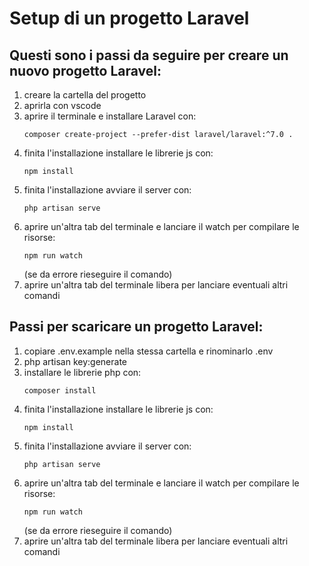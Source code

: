# Setup di un progetto Laravel
## Questi sono i passi da seguire per creare un nuovo progetto Laravel:
1. creare la cartella del progetto
1. aprirla con vscode
1. aprire il terminale e installare Laravel con:
    ```
	composer create-project --prefer-dist laravel/laravel:^7.0 .
    ```
1. finita l'installazione installare le librerie js con:
    ```
	npm install
    ```
1. finita l'installazione avviare il server con:
    ```
	php artisan serve
    ```
1. aprire un'altra tab del terminale e lanciare il watch per compilare le risorse:
    ```
	npm run watch
    ```
	(se da errore rieseguire il comando)
1. aprire un'altra tab del terminale libera per lanciare eventuali altri comandi



## Passi per scaricare un progetto Laravel:
1. copiare .env.example nella stessa cartella e rinominarlo .env
1. php artisan key:generate
1. installare le librerie php con:
	```
    composer install
    ```
1. finita l'installazione installare le librerie js con:
    ```
	npm install
    ```
1. finita l'installazione avviare il server con:
    ```
    php artisan serve
    ```
1. aprire un'altra tab del terminale e lanciare il watch per compilare le risorse:
    ```
	npm run watch
    ```
	(se da errore rieseguire il comando)
1. aprire un'altra tab del terminale libera per lanciare eventuali altri comandi
